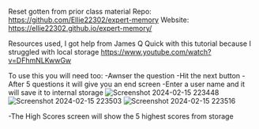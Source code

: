 Reset gotten from prior class material
Repo: https://github.com/Ellie22302/expert-memory
Website: https://ellie22302.github.io/expert-memory/


Resources used,
I got help from James Q Quick with this tutorial because I struggled with local storage
https://www.youtube.com/watch?v=DFhmNLKwwGw

To use this you will need too:
-Awnser the question
-Hit the next button
-After 5 questions it will give you an end screen
-Enter a user name and it will save it to internal storage
![Screenshot 2024-02-15 223448](https://github.com/Ellie22302/expert-memory/assets/146311968/b3549d2c-b34c-4af0-9e99-7bd63a9029c8)
![Screenshot 2024-02-15 223503](https://github.com/Ellie22302/expert-memory/assets/146311968/c358491e-3069-489e-baf0-8a65f5dc4cd7)
![Screenshot 2024-02-15 223516](https://github.com/Ellie22302/expert-memory/assets/146311968/37c4090d-129b-4091-8999-0811c3a395c8)

-The High Scores screen will show the 5 highest scores from storage
